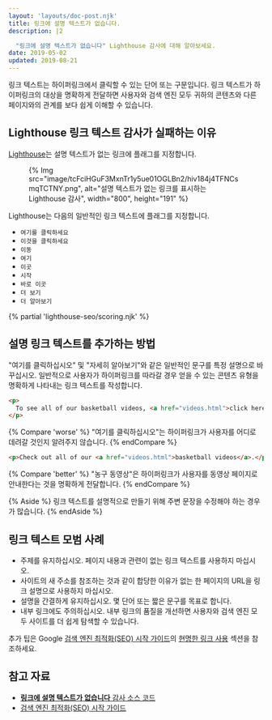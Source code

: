 ```yaml
---
layout: 'layouts/doc-post.njk'
title: 링크에 설명 텍스트가 없습니다.
description: |2

  "링크에 설명 텍스트가 없습니다" Lighthouse 감사에 대해 알아보세요.
date: 2019-05-02
updated: 2019-08-21
---
```


링크 텍스트는 하이퍼링크에서 클릭할 수 있는 단어 또는 구문입니다. 링크 텍스트가 하이퍼링크의 대상을 명확하게 전달하면 사용자와 검색 엔진 모두 귀하의 콘텐츠와 다른 페이지와의 관계를 보다 쉽게 이해할 수 있습니다.

## Lighthouse 링크 텍스트 감사가 실패하는 이유

[Lighthouse](https://developers.google.com/web/tools/lighthouse/)는 설명 텍스트가 없는 링크에 플래그를 지정합니다.

<figure>{% Img src="image/tcFciHGuF3MxnTr1y5ue01OGLBn2/hiv184j4TFNCsmqTCTNY.png", alt="설명 텍스트가 없는 링크를 표시하는 Lighthouse 감사", width="800", height="191" %}</figure>

Lighthouse는 다음의 일반적인 링크 텍스트에 플래그를 지정합니다.

- `여기를 클릭하세요`
- `이것을 클릭하세요`
- `이동`
- `여기`
- `이곳`
- `시작`
- `바로 이곳`
- `더 보기`
- `더 알아보기`

{% partial 'lighthouse-seo/scoring.njk' %}

## 설명 링크 텍스트를 추가하는 방법

"여기를 클릭하십시오" 및 "자세히 알아보기"와 같은 일반적인 문구를 특정 설명으로 바꾸십시오. 일반적으로 사용자가 하이퍼링크를 따라갈 경우 얻을 수 있는 콘텐츠 유형을 명확하게 나타내는 링크 텍스트를 작성합니다.

```html
<p>
  To see all of our basketball videos, <a href="videos.html">click here</a>.
</p>
```

{% Compare 'worse' %} "여기를 클릭하십시오"는 하이퍼링크가 사용자를 어디로 데려갈 것인지 알려주지 않습니다. {% endCompare %}

```html
<p>Check out all of our <a href="videos.html">basketball videos</a>.</p>
```

{% Compare 'better' %} "농구 동영상"은 하이퍼링크가 사용자를 동영상 페이지로 안내한다는 것을 명확하게 전달합니다. {% endCompare %}

{% Aside %} 링크 텍스트를 설명적으로 만들기 위해 주변 문장을 수정해야 하는 경우가 많습니다. {% endAside %}

## 링크 텍스트 모범 사례

- 주제를 유지하십시오. 페이지 내용과 관련이 없는 링크 텍스트를 사용하지 마십시오.
- 사이트의 새 주소를 참조하는 것과 같이 합당한 이유가 없는 한 페이지의 URL을 링크 설명으로 사용하지 마십시오.
- 설명을 간결하게 유지하십시오. 몇 단어 또는 짧은 문구를 목표로 합니다.
- 내부 링크에도 주의하십시오. 내부 링크의 품질을 개선하면 사용자와 검색 엔진 모두 사이트를 더 쉽게 탐색할 수 있습니다.

추가 팁은 Google [검색 엔진 최적화(SEO) 시작 가이드](https://support.google.com/webmasters/answer/7451184#uselinkswisely)의 [현명한 링크 사용](https://support.google.com/webmasters/answer/7451184) 섹션을 참조하세요.

## 참고 자료

- [**링크에 설명 텍스트가 없습니다** 감사 소스 코드](https://github.com/GoogleChrome/lighthouse/blob/master/lighthouse-core/audits/seo/link-text.js)
- [검색 엔진 최적화(SEO) 시작 가이드](https://support.google.com/webmasters/answer/7451184)
